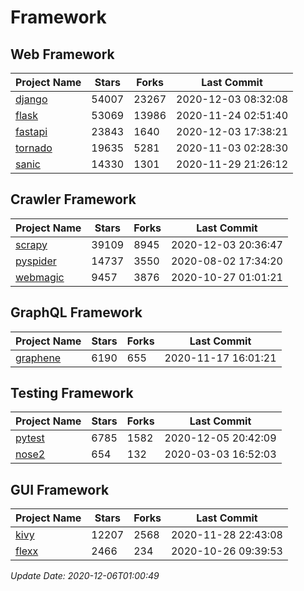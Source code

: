 # Framework

## Web Framework
| Project Name | Stars | Forks | Last Commit |
| ------------ | ----- | ----- | ----------- |
| [django](https://github.com/django/django) | 54007 | 23267 | 2020-12-03 08:32:08 |
| [flask](https://github.com/pallets/flask) | 53069 | 13986 | 2020-11-24 02:51:40 |
| [fastapi](https://github.com/tiangolo/fastapi) | 23843 | 1640 | 2020-12-03 17:38:21 |
| [tornado](https://github.com/tornadoweb/tornado) | 19635 | 5281 | 2020-11-03 02:28:30 |
| [sanic](https://github.com/huge-success/sanic) | 14330 | 1301 | 2020-11-29 21:26:12 |

## Crawler Framework
| Project Name | Stars | Forks | Last Commit |
| ------------ | ----- | ----- | ----------- |
| [scrapy](https://github.com/scrapy/scrapy) | 39109 | 8945 | 2020-12-03 20:36:47 |
| [pyspider](https://github.com/binux/pyspider) | 14737 | 3550 | 2020-08-02 17:34:20 |
| [webmagic](https://github.com/code4craft/webmagic) | 9457 | 3876 | 2020-10-27 01:01:21 |

## GraphQL Framework
| Project Name | Stars | Forks | Last Commit |
| ------------ | ----- | ----- | ----------- |
| [graphene](https://github.com/graphql-python/graphene) | 6190 | 655 | 2020-11-17 16:01:21 |

## Testing Framework
| Project Name | Stars | Forks | Last Commit |
| ------------ | ----- | ----- | ----------- |
| [pytest](https://github.com/pytest-dev/pytest) | 6785 | 1582 | 2020-12-05 20:42:09 |
| [nose2](https://github.com/nose-devs/nose2) | 654 | 132 | 2020-03-03 16:52:03 |

## GUI Framework
| Project Name | Stars | Forks | Last Commit |
| ------------ | ----- | ----- | ----------- |
| [kivy](https://github.com/kivy/kivy) | 12207 | 2568 | 2020-11-28 22:43:08 |
| [flexx](https://github.com/flexxui/flexx) | 2466 | 234 | 2020-10-26 09:39:53 |

*Update Date: 2020-12-06T01:00:49*
